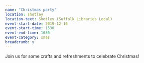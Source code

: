 ```yaml
---
name: "Christmas party"
location: shotley
location-text: Shotley (Suffolk Libraries Local)
event-start-date: 2019-12-16
event-start-time: 1530
event-end-time: 1630
event-category: xmas
breadcrumb: y
---
```


Join us for some crafts and refreshments to celebrate Christmas!
